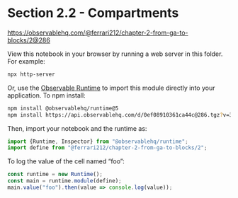 # Section 2.2 - Compartments

https://observablehq.com/@ferrari212/chapter-2-from-ga-to-blocks/2@286

View this notebook in your browser by running a web server in this folder. For
example:

~~~sh
npx http-server
~~~

Or, use the [Observable Runtime](https://github.com/observablehq/runtime) to
import this module directly into your application. To npm install:

~~~sh
npm install @observablehq/runtime@5
npm install https://api.observablehq.com/d/0ef08910361ca44c@286.tgz?v=3
~~~

Then, import your notebook and the runtime as:

~~~js
import {Runtime, Inspector} from "@observablehq/runtime";
import define from "@ferrari212/chapter-2-from-ga-to-blocks/2";
~~~

To log the value of the cell named “foo”:

~~~js
const runtime = new Runtime();
const main = runtime.module(define);
main.value("foo").then(value => console.log(value));
~~~
